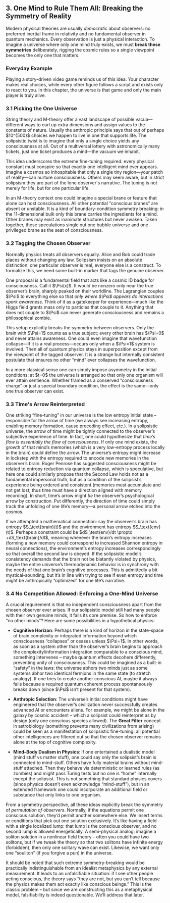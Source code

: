 ## 3. One Mind to Rule Them All: Breaking the Symmetry of Reality

Modern physical theories are usually *democratic* about observers: no preferred inertial frame in relativity and no fundamental observer in quantum mechanics. Every observation is just a physical interaction. To imagine a universe where only one mind truly exists, we must **break these symmetries** deliberately, rigging the cosmic rules so a single viewpoint becomes the only one that matters.

### Everyday Example
Playing a story-driven video game reminds us of this idea. Your character makes real choices, while every other figure follows a script and exists only to react to you. In this chapter, the universe is that game and only the main player is truly alive.

### 3.1 Picking the One Universe

String theory and M-theory offer a vast landscape of possible vacua—different ways to curl up extra dimensions and assign values to the constants of nature. Usually the anthropic principle says that out of perhaps \$10^{500}\$ choices we happen to live in one that supports life. The solipsistic twist is to imagine that only a single choice yields any consciousness at all. Out of a multiversal lottery with astronomically many tickets, just one ticket produces a mind—the vacuum we inhabit.

This idea underscores the extreme fine-tuning required: every physical constant must conspire so that exactly one intelligent mind ever appears. Imagine a cosmos so inhospitable that only a single tiny region—your patch of reality—can nurture consciousness. Others may seem aware, but in strict solipsism they are part of the lone observer's narrative. The tuning is not merely for life, but for one particular life.

In an M-theory context one could imagine a special brane or feature that alone can host consciousness. All other potential "conscious branes" are absent or unstable. It is a kind of boundary-condition symmetry breaking: in the 11-dimensional bulk only this brane carries the ingredients for a mind. Other branes may exist as inanimate structures but never awaken. Taken together, these speculations single out one bubble universe and one privileged brane as the seat of consciousness.

### 3.2 Tagging the Chosen Observer

Normally physics treats all observers equally. Alice and Bob could trade places without changing any law. Solipsism insists on an absolute distinction: one particular observer is real, everyone else is a construct. To formalize this, we need some built-in marker that tags the genuine observer.

One proposal is a fundamental field that acts like a cosmic ID badge for consciousness. Call it \$\Psi(x)\$. It would be nonzero only near the true observer’s brain, sharply peaked on their worldline. The Lagrangian couples \$\Psi\$ to everything else so that *only where \$\Psi\$ appears do interactions spark awareness*. Think of it as a gatekeeper for experience—much like the Higgs field grants mass only to particles that couple to it. Anything that does not couple to \$\Psi\$ can never generate consciousness and remains a philosophical zombie.

This setup explicitly breaks the symmetry between observers. Only the brain with \$\Psi=1\$ counts as a true subject; every other brain has \$\Psi=0\$ and never attains awareness. One could even imagine that wavefunction collapse—if it is a real process—occurs only when a \$\Psi=1\$ system is involved. Then all of quantum physics stays in superposition except from the viewpoint of the tagged observer. It is a strange but internally consistent postulate that ensures no other “mind” ever collapses the wavefunction.

In a more classical sense one can simply impose asymmetry in the initial conditions: at \$t=0\$ the universe is arranged so that only one organism will ever attain sentience. Whether framed as a conserved “consciousness charge” or just a special boundary condition, the effect is the same—only one true observer can exist.

### 3.3 Time's Arrow Reinterpreted

One striking “fine-tuning” in our universe is the low entropy initial state – responsible for the arrow of time (we always see increasing entropy, enabling memory formation, cause preceding effect, etc.). In a solipsistic universe, the arrow of time might be tightly connected to the observer’s subjective experience of time. In fact, one could hypothesize that *time’s flow is essentially the flow of consciousness*. If only one mind exists, the growth of that mind’s memories (which is a very low-entropy process locally in the brain) could define the arrow. The universe’s entropy might increase in lockstep with the entropy required to encode new memories in the observer’s brain. Roger Penrose has suggested consciousness might be related to entropy reduction via quantum collapse, which is speculative, but here one could similarly propose that the Second Law holds not as a fundamental impersonal truth, but as a condition of the solipsist’s experience being ordered and consistent (memories must accumulate and not get lost; thus time must have a direction aligned with memory recording). In short, time’s arrow might *be* the observer’s psychological arrow by construction.
Put differently, the direction of time could simply track the unfolding of one life’s memory—a personal arrow etched into the cosmos.

If we attempted a mathematical connection: say the observer’s brain has entropy \$S\_\text{brain}(t)\$ and the environment has entropy \$S\_\text{env}(t)\$. Perhaps a constraint could be \$dS\_\text{env}/dt \propto +dS\_\text{brain}/dt\$, meaning whenever the brain’s entropy increases (forming a new memory could correspond to increased Shannon entropy in neural connections), the environment’s entropy increases correspondingly so that overall the second law is obeyed. If the solipsistic model’s consistency demands that the brain not be blatantly violated by physics, maybe the entire universe’s thermodynamic behavior is in synchrony with the needs of that one brain’s cognitive processes. This is admittedly a bit mystical-sounding, but it’s in line with trying to see if even entropy and time might be anthropically “optimized” for one life’s narrative.

### 3.4 No Competition Allowed: Enforcing a One-Mind Universe

A crucial requirement is that no independent consciousness apart from the chosen observer ever arises. If our solipsistic model still had many people with their own genuine minds, it fails its core premise. So how to enforce “no other minds”? Here are some possibilities in a hypothetical physics:

* **Cognitive Horizon**: Perhaps there is a kind of horizon in the state-space of brain complexity or integrated information beyond which consciousness “collapses” or ceases unless \$\Psi=1\$. In other words, as soon as a system other than the observer’s brain begins to approach the complexity/information integration comparable to a conscious mind, something intervenes – maybe quantum effects decohere differently, preventing unity of consciousness. This could be imagined as a built-in “safety” in the laws: the universe abhors two minds just as some systems abhor two identical fermions in the same state (to stretch analogy). If one tries to create another conscious AI, maybe it always fails because a required quantum coherent process spontaneously breaks down (since \$\Psi\$ isn’t present for that system).

* **Anthropic Selection**: The universe’s initial conditions might have engineered that the observer’s civilization never successfully creates advanced AI or encounters aliens. For example, we might be alone in the galaxy by cosmic accident – which a solipsist could reinterpret as by design (only one conscious species allowed). The **Great Filter** concept in astrobiology (something prevents many civilizations from arising) could be seen as a manifestation of solipsistic fine-tuning: all potential other intelligences are filtered out so that the chosen observer remains alone at the top of cognitive complexity.

* **Mind–Body Dualism in Physics**: If one entertained a dualistic model (mind stuff vs matter stuff), one could say only the solipsist’s brain is connected to mind-stuff. Others have fully material brains without mind-stuff attached. Then they behave via deterministic or learned rules (as zombies) and might pass Turing tests but no one is “home” internally except the solipsist. This is not something that standard physics covers (since physics doesn’t even acknowledge “mind-stuff”), but in an extended framework one could incorporate an additional field or substance that only links to one organism.

From a symmetry perspective, all these ideas explicitly break the symmetry of *permutation of observers*. Normally, if the equations permit one conscious solution, they’d permit another somewhere else. We insert terms or conditions that pick out one solution exclusively. It’s like having a field with a single localized lump: that lump is the conscious observer, and no second lump is allowed energetically. A semi-physical analog: imagine a soliton solution in a nonlinear field theory – often you could have two solitons, but if we tweak the theory so that two solitons have infinite energy (forbidden), then only one solitary wave can exist. Likewise, we want only one “souliton” (if you forgive a pun) in the universe.

It should be noted that such extreme symmetry-breaking would be practically indistinguishable from an idealist metaphysics by any external measurement. It leads to an unfalsifiable situation: if I see other people acting conscious, the theory says “they are not, but you can’t tell because the physics makes them act exactly like conscious beings.” This is the classic problem – but since we are constructing this as a metaphysical model, falsifiability is indeed questionable. We’ll address that later.

